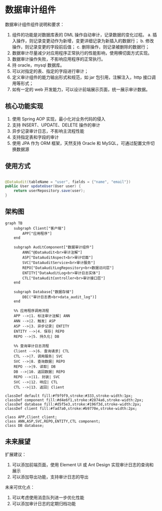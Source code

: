 # 数据审计组件

数据审计组件组件说明和要求：

1. 组件的功能是对数据库表的 DML 操作自动审计，记录数据的变化过程。
   a. 插入操作，则记录变更动作为新增，变更详细记录为新插入的数据行；
   b. 修改操作，则记录变更的字段前后值；
   c. 删除操作，则记录被删除的数据行；
2. 数据审计尽量减少对应用程序正常执行的性能影响，使用横切面方式实现。
3. 数据审计操作失败，不影响应用程序的正常执行。
4. 持 oracle，mysql 数据库。
5. 可以对指定的表、指定的字段进行审计；
6. 定义审计组件的能⼒输出形式和规范，如 jar 包引用，注解注入，http 接口调用等形式；
7. 如有⼀定的 web 开发能力，可以设计前端展示页面，统⼀展示审计数据。

## 核心功能实现

1. 使用 Spring AOP 实现，最小化对业务代码的侵入
2. 支持 INSERT、UPDATE、DELETE 操作的审计
3. 异步记录审计日志，不影响主流程性能
4. 支持指定表和字段的审计
5. 使用 JPA 作为 ORM 框架，天然支持 Oracle 和 MySQL，可通过配置文件切换数据源

## 使用方式

```java

@DataAudit(tableName = "user", fields = {"name", "email"})
public User updateUser(User user) {
    return userRepository.save(user);
}
```

## 架构图

```mermaid
graph TB
    subgraph Client["客户端"]
        APP["应用程序"]
    end

    subgraph AuditComponent["数据审计组件"]
        ANN["@DataAudit<br>审计注解"]
        ASP["DataAuditAspect<br>审计切面"]
        SVC["DataAuditService<br>审计服务"]
        REPO["DataAuditLogRepository<br>数据访问层"]
        ENTITY["DataAuditLog<br>审计日志实体"]
        CTL["DataAuditController<br>审计接口层"]
    end

    subgraph Database["数据存储"]
        DB[("审计日志表<br>data_audit_log")]
    end

    %% 应用程序调用流程
    APP -->|1. 标注审计注解| ANN
    ANN -->|2. 触发| ASP
    ASP -->|3. 异步记录| ENTITY
    ENTITY -->|4. 保存| REPO
    REPO -->|5. 持久化| DB

    %% 查询审计日志流程
    Client -->|6. 查询请求| CTL
    CTL -->|7. 调用服务| SVC
    SVC -->|8. 查询数据| REPO
    REPO -->|9. 读取| DB
    DB -->|10. 返回数据| REPO
    REPO -->|11. 封装| SVC
    SVC -->|12. 响应| CTL
    CTL -->|13. 返回| Client

classDef default fill:#f9f9f9,stroke:#333,stroke-width:1px;
classDef component fill:#d4e6f1,stroke:#2874a6,stroke-width:2px;
classDef database fill:#d5f5e3,stroke:#196f3d,stroke-width:2px;
classDef client fill:#fad7a0,stroke:#b9770e,stroke-width:2px;

class APP,Client client;
class ANN,ASP,SVC,REPO,ENTITY,CTL component;
class DB database;
```

## 未来展望

扩展建议：

1. 可以添加前端页面，使用 Element UI 或 Ant Design 实现审计日志的查询和展示
2. 可以添加导出功能，支持审计日志的导出

未来可优化点：

1. 可以考虑使用消息队列进一步优化性能
2. 可以添加审计日志的定期归档功能
